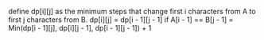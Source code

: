 define
dp[i][j] as the minimum steps that change first i characters from A to first j characters from B.
dp[i][j] = dp[i - 1][j - 1] if A[i - 1] == B[j - 1]
           = Min(dp[i - 1][j], dp[i][j - 1], dp[i - 1][j - 1]) + 1